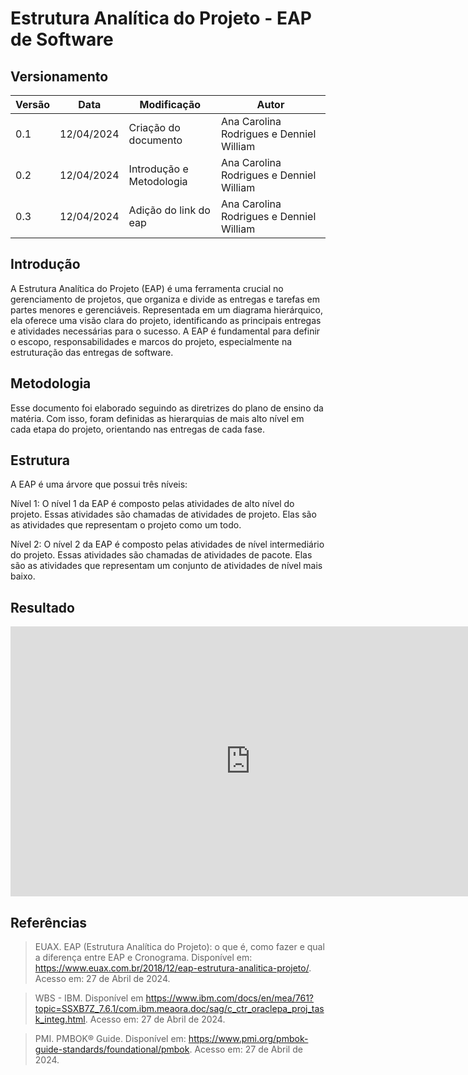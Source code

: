 # Estrutura Analítica do Projeto - EAP de Software

## Versionamento
| Versão | Data | Modificação | Autor |
|--|--|--|--|
| 0.1 | 12/04/2024 | Criação do documento | Ana Carolina Rodrigues e Denniel William |
| 0.2 | 12/04/2024 | Introdução e Metodologia | Ana Carolina Rodrigues e Denniel William |
| 0.3 | 12/04/2024 | Adição do link do eap | Ana Carolina Rodrigues e Denniel William |


## Introdução
A Estrutura Analítica do Projeto (EAP) é uma ferramenta crucial no gerenciamento de projetos, que organiza e divide as entregas e tarefas em partes menores e gerenciáveis. Representada em um diagrama hierárquico, ela oferece uma visão clara do projeto, identificando as principais entregas e atividades necessárias para o sucesso. A EAP é fundamental para definir o escopo, responsabilidades e marcos do projeto, especialmente na estruturação das entregas de software.

## Metodologia
Esse documento foi elaborado seguindo as diretrizes do plano de ensino da matéria. Com isso, foram definidas as hierarquias de mais alto nível em cada etapa do projeto, orientando nas entregas de cada fase.

## Estrutura
A EAP é uma árvore que possui três níveis:

Nível 1: O nível 1 da EAP é composto pelas atividades de alto nível do projeto. Essas atividades são chamadas de atividades de projeto. Elas são as atividades que representam o projeto como um todo.

Nível 2: O nível 2 da EAP é composto pelas atividades de nível intermediário do projeto. Essas atividades são chamadas de atividades de pacote. Elas são as atividades que representam um conjunto de atividades de nível mais baixo.

## Resultado

<iframe width="768" height="432" src="https://miro.com/app/live-embed/uXjVKO71MJQ=/?moveToViewport=-1435,581,2559,1122&embedId=954717056205" frameborder="0" scrolling="no" allow="fullscreen; clipboard-read; clipboard-write" allowfullscreen></iframe>


## Referências

> EUAX. EAP (Estrutura Analítica do Projeto): o que é, como fazer e qual a diferença entre EAP e Cronograma. Disponível em: https://www.euax.com.br/2018/12/eap-estrutura-analitica-projeto/. Acesso em: 27 de Abril de 2024.

> WBS - IBM. Disponível em https://www.ibm.com/docs/en/mea/761?topic=SSXB7Z_7.6.1/com.ibm.meaora.doc/sag/c_ctr_oraclepa_proj_task_integ.html. Acesso em: 27 de Abril de 2024.

> PMI. PMBOK® Guide. Disponível em: https://www.pmi.org/pmbok-guide-standards/foundational/pmbok. Acesso em: 27 de Abril de 2024.
